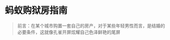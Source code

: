 # 蚂蚁购狱房指南

> 前言：在某个城市购置一套自己的房产，对于某些年轻男性而言，是结婚的必要条件，这就像孔雀开屏炫耀自己色泽鲜艳的尾屏

<!--stackedit_data:
eyJoaXN0b3J5IjpbMTg1OTIwNDgwMiw1OTIxMTQ5MjYsLTEzNT
YyNjEzMDUsMjYxNDczMjM5LDExNjAyODk5OTMsODU2ODk0MjY5
LDIxMzUwMjUwNjMsMTg1NTU1MjA2MF19
-->